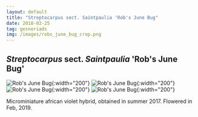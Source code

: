 ```yaml
---
layout: default
title: "Streptocarpus sect. Saintpaulia 'Rob's June Bug"
date: 2018-02-25
tag: gesneriads
img: /images/robs_june_bug_crop.png
---
```


## _Streptocarpus_  sect.  _Saintpaulia_  'Rob's June Bug'

![Rob's June Bug](/images/robs_june_bug_1_1.png){:width="200"}
![Rob's June Bug](/images/robs_june_bug_2_1.png){:width="200"}
![Rob's June Bug](/images/robs_junebug.png){:width="200"}
![Rob's June Bug](/images/robs_junebug2.png){:width="200"}

Microminiature african violet hybrid, obtained in summer 2017. Flowered in Feb, 2019. 